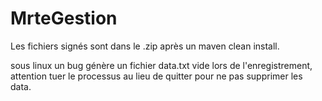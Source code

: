 MrteGestion
===========
Les fichiers signés sont dans le .zip après un maven clean install.

sous linux un bug génère un fichier data.txt vide lors de l'enregistrement, attention tuer le processus au lieu de quitter pour ne pas supprimer les data.
